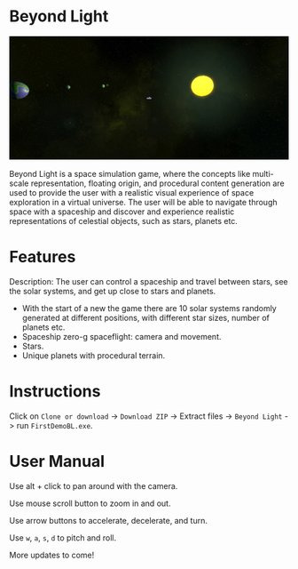 # Beyond Light

![BeyondLight](https://github.com/bocaniciuteo/Beyond-Light/blob/master/beyondlight.jpg)

Beyond Light is a space simulation game, where the concepts like multi-scale representation, floating origin, and procedural content generation are used to provide the user with a realistic visual experience of space exploration in a virtual universe. The user will be able to navigate through space with a spaceship and discover and experience realistic representations of celestial objects, such
as stars, planets etc.

# Features

Description: The user can control a spaceship and travel between stars, see the solar systems, and get up close to stars and planets.

* With the start of a new the game there are 10 solar systems randomly generated at different positions, with different star sizes, number of planets etc.
* Spaceship zero-g spaceflight: camera and movement.
* Stars.
* Unique planets with procedural terrain.

# Instructions

Click on `Clone or download` -> `Download ZIP` -> Extract files -> `Beyond Light` -> run `FirstDemoBL.exe`.

# User Manual

Use alt + click to pan around with the camera.

Use mouse scroll button to zoom in and out.

Use arrow buttons to accelerate, decelerate, and turn.

Use `w`, `a`, `s`, `d` to pitch and roll.

More updates to come!
